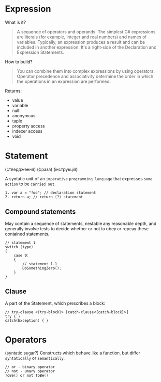Expression
=============

What is it?
> A sequence of operators and operands.
> The simplest C# expressions are literals (for example, integer and real numbers) and names of variables. 
> Typically, an expression produces a result and can be included in another expression. 
> It's a right-side of the Declaration and Expression Statements.

How to build?
> You can combine them into complex expressions by using operators.
> Operator precedence and associativity determine the order in which the operations in an expression are performed.

Returns: 
- value
- variable
- null
- anonymous
- tuple
- property access
- indexer access
- void


Statement
=============

(ствердження) (фраза) (інструкція)

A syntatic unit of an `imperative` `programming language`
that expresses `some action` to be `carried out`.

```
1. var a = "foo"; // declaration statement
2. return a; // return (?) statement
```

Compound statements
------------------

May contain a sequence of statements, 
nestable any reasonable depth,
and generally involve tests to decide
whether or not to obey or repeay these
contained statements.

```
// statement 1
switch (type)
{
	case 0: 
	{
		// statement 1.1
		DoSomethingZero();
	}
}
```

Clause
--------------------
A part of the Statement, which prescribes a block:
``` 
// try-clause <{try-block}> [catch-clause<{catch-block}>]
try { }
catch(Exception) { }
```

Operators
====================

(syntatic sugar?)
Constructs which behave like a function,
but differ `syntatically` or `semantically`.

```
// or - binary operator
// not - unary operator
ToBe() or not ToBe()
```
